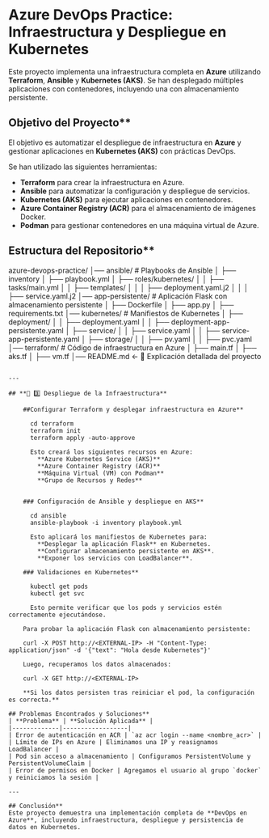 # **Azure DevOps Practice: Infraestructura y Despliegue en Kubernetes**

Este proyecto implementa una infraestructura completa en **Azure** utilizando **Terraform**, **Ansible** y **Kubernetes (AKS)**. 
Se han desplegado múltiples aplicaciones con contenedores, incluyendo una con almacenamiento persistente.

## Objetivo del Proyecto**
El objetivo es automatizar el despliegue de infraestructura en **Azure** y gestionar aplicaciones en **Kubernetes (AKS)** con prácticas DevOps. 

Se han utilizado las siguientes herramientas:
- **Terraform** para crear la infraestructura en Azure.
- **Ansible** para automatizar la configuración y despliegue de servicios.
- **Kubernetes (AKS)** para ejecutar aplicaciones en contenedores.
- **Azure Container Registry (ACR)** para el almacenamiento de imágenes Docker.
- **Podman** para gestionar contenedores en una máquina virtual de Azure.

## Estructura del Repositorio**

azure-devops-practice/
│── ansible/                  # Playbooks de Ansible
│   ├── inventory
│   ├── playbook.yml
│   ├── roles/kubernetes/
│   │   ├── tasks/main.yml
│   │   ├── templates/
│   │   │   ├── deployment.yaml.j2
│   │   │   ├── service.yaml.j2
│── app-persistente/          # Aplicación Flask con almacenamiento persistente
│   ├── Dockerfile
│   ├── app.py
│   ├── requirements.txt
│── kubernetes/               # Manifiestos de Kubernetes
│   ├── deployment/
│   │   ├── deployment.yaml
│   │   ├── deployment-app-persistente.yaml
│   ├── service/
│   │   ├── service.yaml
│   │   ├── service-app-persistente.yaml
│   ├── storage/
│   │   ├── pv.yaml
│   │   ├── pvc.yaml
│── terraform/                # Código de infraestructura en Azure
│   ├── main.tf
│   ├── aks.tf
│   ├── vm.tf
│── README.md  ← 📌 Explicación detallada del proyecto
```

---

## **📌 3️⃣ Despliegue de la Infraestructura**

    ##Configurar Terraform y desplegar infraestructura en Azure**

      cd terraform
      terraform init
      terraform apply -auto-approve

      Esto creará los siguientes recursos en Azure:
        **Azure Kubernetes Service (AKS)**
        **Azure Container Registry (ACR)**
        **Máquina Virtual (VM) con Podman**
        **Grupo de Recursos y Redes**


    ### Configuración de Ansible y despliegue en AKS**

      cd ansible
      ansible-playbook -i inventory playbook.yml

      Esto aplicará los manifiestos de Kubernetes para:
        **Desplegar la aplicación Flask** en Kubernetes.
        **Configurar almacenamiento persistente en AKS**.
        **Exponer los servicios con LoadBalancer**.

    ### Validaciones en Kubernetes**

      kubectl get pods
      kubectl get svc

      Esto permite verificar que los pods y servicios estén correctamente ejecutándose.

    Para probar la aplicación Flask con almacenamiento persistente:

    curl -X POST http://<EXTERNAL-IP> -H "Content-Type: application/json" -d '{"text": "Hola desde Kubernetes"}'

    Luego, recuperamos los datos almacenados:

    curl -X GET http://<EXTERNAL-IP>

    **Si los datos persisten tras reiniciar el pod, la configuración es correcta.**

## Problemas Encontrados y Soluciones**
| **Problema** | **Solución Aplicada** |
|-------------|------------------|
| Error de autenticación en ACR | `az acr login --name <nombre_acr>` |
| Límite de IPs en Azure | Eliminamos una IP y reasignamos LoadBalancer |
| Pod sin acceso a almacenamiento | Configuramos PersistentVolume y PersistentVolumeClaim |
| Error de permisos en Docker | Agregamos el usuario al grupo `docker` y reiniciamos la sesión |

---

## Conclusión**
Este proyecto demuestra una implementación completa de **DevOps en Azure**, incluyendo infraestructura, despliegue y persistencia de datos en Kubernetes.



